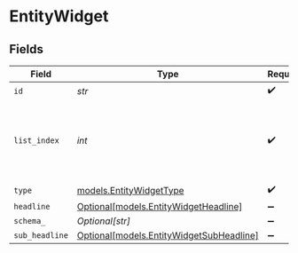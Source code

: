 # EntityWidget


## Fields

| Field                                                                            | Type                                                                             | Required                                                                         | Description                                                                      |
| -------------------------------------------------------------------------------- | -------------------------------------------------------------------------------- | -------------------------------------------------------------------------------- | -------------------------------------------------------------------------------- |
| `id`                                                                             | *str*                                                                            | :heavy_check_mark:                                                               | N/A                                                                              |
| `list_index`                                                                     | *int*                                                                            | :heavy_check_mark:                                                               | Index of the widget in the list, used for ordering (left or right)               |
| `type`                                                                           | [models.EntityWidgetType](../models/entitywidgettype.md)                         | :heavy_check_mark:                                                               | N/A                                                                              |
| `headline`                                                                       | [Optional[models.EntityWidgetHeadline]](../models/entitywidgetheadline.md)       | :heavy_minus_sign:                                                               | N/A                                                                              |
| `schema_`                                                                        | *Optional[str]*                                                                  | :heavy_minus_sign:                                                               | N/A                                                                              |
| `sub_headline`                                                                   | [Optional[models.EntityWidgetSubHeadline]](../models/entitywidgetsubheadline.md) | :heavy_minus_sign:                                                               | N/A                                                                              |